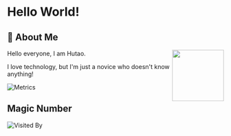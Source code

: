 # Hello World!
  
## 🤺 About Me
  
<img align="right" width="120" src="https://i.ibb.co/0MXqJMm/DFB0-F916-C1-DA-48-FF-B9-DD-F5-A6-F0-E87-EF5.gif" />

Hello everyone, I am Hutao.

I love technology, but I'm just a novice who doesn't know anything!

![Metrics](https://metrics.lecoq.io/hutao571)
  
## Magic Number

![Visited By](https://count.getloli.com/get/@Hutao571?theme=asoul)
